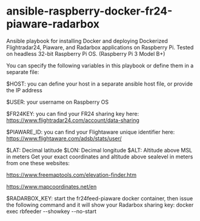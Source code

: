 # ansible-raspberry-docker-fr24-piaware-radarbox
Ansible playbook for installing Docker and deploying Dockerized Flightradar24, Piaware, and Radarbox applications on Raspberry Pi.
Tested on headless 32-bit Raspberry Pi OS. (Raspberry Pi 3 Model B+)

You can specify the following variables in this playbook or define them in a separate file:

$HOST: you can define your host in a separate ansible host file, or provide the IP address

$USER: your username on Raspberry OS

$FR24KEY: you can find your FR24 sharing key here: https://www.flightradar24.com/account/data-sharing

$PIAWARE_ID: you can find your Flightaware unique identifier here: https://www.flightaware.com/adsb/stats/user/

$LAT: Decimal latitude
$LON: Decimal longitude
$ALT: Altitude above MSL in meters
Get your exact coordinates and altitude above sealevel in meters from one these websites:

https://www.freemaptools.com/elevation-finder.htm

https://www.mapcoordinates.net/en

$RADARBOX_KEY: start the fr24feed-piaware docker container, then issue the following command and it will show your Radarbox sharing key: docker exec <CONTAINER ID> rbfeeder --showkey --no-start
